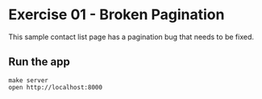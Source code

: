# Exercise 01 - Broken Pagination

This sample contact list page has a pagination bug that needs to be fixed.

## Run the app

    make server
    open http://localhost:8000

